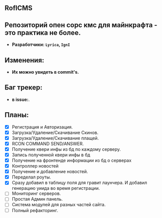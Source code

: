 **RoflCMS**
--------
Репозиторий опен сорс кмс для майнкрафта - это практика не более.
--------

  - **Разработчики: `Lyrica`, `IgnI`**

Изменения:
--------
  - **Их можно увидеть в commit's.**

Баг трекер:
--------
  - **в issue:**.

## Планы:
- [x] Регистрация и Авторизация.
- [x] Загрузка/Удаление/Скачивание Скинов.
- [x] Загрузка/Удаление/Скачивание плащей.
- [x] RCON COMMAND SEND/ANSWER.
- [X] Получение квери инфы из бд по каждому серверу.
- [X] Запись полученной квери инфы в бд
- [X] Получение на фронтенде информации из бд о серверах
- [X] Контроллер новостей
- [X] Получение и добавление новостей.
- [X] Переделал роуты.
- [X] Сразу добавил в таблицу поля для гравит лаунчера. И добавил генерацию уиида во время регистрации.
- [ ] Мониторинг серверов.
- [ ] Простая Админ панель.
- [ ] Система модулей для разных частей сайта.
- [ ] Полный рефакторинг.

